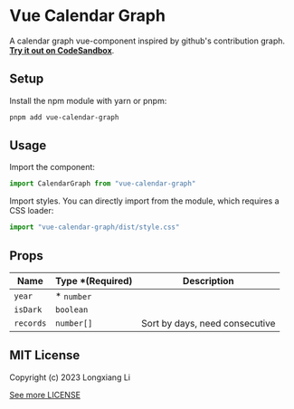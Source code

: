 # Vue Calendar Graph

A calendar graph vue-component inspired by github's contribution graph. [**Try it out on CodeSandbox**](https://codesandbox.io/p/sandbox/charming-meninsky-fhonf3).

## Setup

Install the npm module with yarn or pnpm:

```bash
pnpm add vue-calendar-graph
```

## Usage

Import the component:

```ts
import CalendarGraph from "vue-calendar-graph"
```

Import styles. You can directly import from the module, which requires a CSS loader:

```ts
import "vue-calendar-graph/dist/style.css"
```

## Props

| Name | Type *(Required) | Description |
| ---- | ---- | ----------- |
| `year` | * `number` |  |
| `isDark` | `boolean` |  |
| `records` | `number[]` | Sort by days, need consecutive |

## MIT License
Copyright (c) 2023 Longxiang Li

[See more LICENSE](https://github.com/llx-00/vue-calendar-graph/blob/main/LICENSE)

